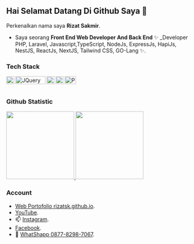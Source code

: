 ## Hai Selamat Datang Di Github Saya 👋


Perkenalkan nama saya **Rizat Sakmir**.

- Saya seorang **Front End Web Developer And Back End** ✨ _Developer PHP, Laravel, Javascript,TypeScript, NodeJs, ExpressJs, HapiJs, NestJS, ReactJs, NextJS, Tailwind CSS, GO-Lang ✨.

### Tech Stack
  <a href="#"><img align="left" alt="JavaScript" title="JavaScript" width="21px" src="https://upload.wikimedia.org/wikipedia/commons/9/99/Unofficial_JavaScript_logo_2.svg" /></a>
  <a href="https://code.jquery.com/"><img align="left" alt="JQuery" title="JQuery" width="80px" height="21px" src="https://logos-download.com/wp-content/uploads/2016/09/jQuery_logo-700x171.png" /></a>
  <a href="https://laravel.com/"><img align="left" alt="Laravel" title="Laravel (PHP Framework)" width="21px" height="21px" src="https://logos-download.com/wp-content/uploads/2016/09/Laravel_logo-700x508.png" /></a>
  <a href="https://getbootstrap.com/"><img align="left" alt="Bootstrap" title="Bootstrap (CSS Framework)" width="21px" src="https://p.kindpng.com/picc/s/485-4850258_bootstrap-logo-png-image-free-download-searchpng-logos.png" /></a>
  <a href="https://www.php.net/"><img align="left" alt="PHP" title="PHP" width="30px" height="21px" src="https://p.kindpng.com/picc/s/274-2747963_php-development-services-php-developer-icon-png-transparent.png"/></a>
  <br>
  <br>

### Github Statistic
<p align="left">
<a href="https://github.com/dimasmds">
  <img height="180em" src="https://github-readme-stats-eight-theta.vercel.app/api?username=rizatsk&show_icons=true&theme=algolia&include_all_commits=true&count_private=true"/>
  <img height="180em" src="https://github-readme-stats-eight-theta.vercel.app/api/top-langs/?username=rizatsk&layout=compact&langs_count=8&theme=algolia"/>
</a>
</p>

### Account
- [Web Portofolio rizatsk.github.io](https://rizat.rjshub.com).
- [YouTube](https://www.youtube.com/channel/UCgVOfzzDlutepqNEcp1kbJA).
- 📫 [Instagram](https://www.instagram.com/rz.sk/).
- [Facebook](https://www.facebook.com/rizatsk).
- 💬 [WhatShapp 0877-8298-7067](https://wa.me/+6287782987067).


<!--
**rizatsk/rizatsk** is a ✨ _special_ ✨ repository because its `README.md` (this file) appears on your GitHub profile.

Here are some ideas to get you started:

- 🔭 I’m currently working on ...
- 🌱 I’m currently learning ...
- 👯 I’m looking to collaborate on ...
- 🤔 I’m looking for help with ...
- 💬 Ask me about ...
- 📫 How to reach me: ...
- 😄 Pronouns: ...
- ⚡ Fun fact: ...
-->
